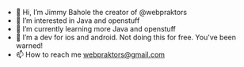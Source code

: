 - 👋 Hi, I’m Jimmy Bahole the creator of @webpraktors
- 👀 I’m interested in Java and openstuff
- 🌱 I’m currently learning more Java and openstuff
- 💞️ I’m a dev for ios and android. Not doing this for free. You've been warned!
- 📫 How to reach me webpraktors@gmail.com

<!---
webpraktors/webpraktors is a ✨ special ✨ repository because its `README.md` (this file) appears on your GitHub profile.
You can click the Preview link to take a look at your changes.
--->
